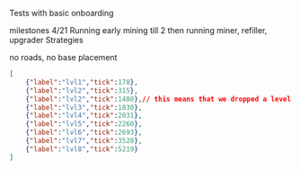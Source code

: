 Tests with basic onboarding 

milestones 4/21 
Running early mining till 2 then running miner, refiller, upgrader Strategies

no roads, no base placement
```json
[
	{"label":"lvl1","tick":178},
	{"label":"lvl2","tick":315},
	{"label":"lvl2","tick":1480},// this means that we dropped a level
	{"label":"lvl3","tick":1830},
	{"label":"lvl4","tick":2031},
	{"label":"lvl5","tick":2260},
	{"label":"lvl6","tick":2693},
	{"label":"lvl7","tick":3528},
	{"label":"lvl8","tick":5219}
]
```


